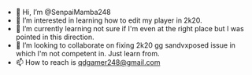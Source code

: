 - 👋 Hi, I’m @SenpaiMamba248
- 👀 I’m interested in learning how to edit my player in 2k20.
- 🌱 I’m currently learning not sure if I'm even at the right place but I was pointed in this direction.
- 💞️ I’m looking to collaborate on fixing 2k20 gg sandvxposed issue in which I'm not competent in. Just learn  from.
- 📫 How to reach is qdgamer248@gmail.com

